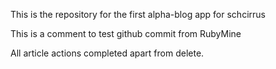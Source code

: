 This is the repository for the first alpha-blog app for schcirrus

This is a comment to test github commit from RubyMine

All article actions completed apart from delete.

